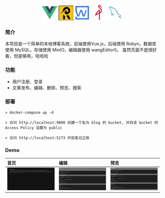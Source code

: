 <div align="center">
    <a href="https://cn.vuejs.org/"><img src="./Demo/vue.svg" width="50px"></a>
    <a href="https://robyn.tech/"><img src="./Demo/robyn.png"></a>
    <a href="https://www.wangeditor.com/"><img src="./Demo/wangEditor.png" width="50px"></a>
    <a href="https://min.io/open-source/download"><img src="./Demo/minio.svg" width="50px"></a>
    <a href="https://www.mysql.com/"><img src="./Demo/Mysql.svg" width="50px"></a>
</div>

### 简介
本项目是一个简单的本地博客系统，前端使用Vue.js，后端使用 Robyn，数据库使用 MySQL，存储使用 MinIO，编辑器使用 wangEditor5， 虽然页面不是很好看，但是够用，哈哈哈

### 功能
- 用户注册、登录
- 文章发布、编辑、删除、预览、搜索

### 部署
    > docker-compose up -d

    > 访问 http://localhost:9000 创建一个名为 blog 的 bucket, 并将该 bucket 的 Access Policy 设置为 public
    
    > 访问 http://localhost:5173 开启笔记之旅

### Demo
|                     首页                 |                     编辑                  |                     预览                 |
|:---------------------------------------- |:-----------------------------------------|:-----------------------------------------|
|<img src="./Demo/index.jpg" width="200px">|<img src="./Demo/edit.jpg" width="200px">|<img src="./Demo/preview.jpg" width="200px">|
